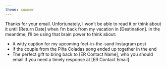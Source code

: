 ```yaml
---
theme: summer
---
```


Thanks for your email. Unfortunately, I won’t be able to read it or think about it until [Return Date] when I’m back from my vacation in [Destination]. In the meantime, I’ll be using that brain power to think about:
- A witty caption for my upcoming feet-in-the-sand Instagram post
- If the couple from the Piña Coladas song ended up together in the end
- The perfect gift to bring back to [ER Contact Name], who you should email if you need a timely response at [ER Contact Email]
